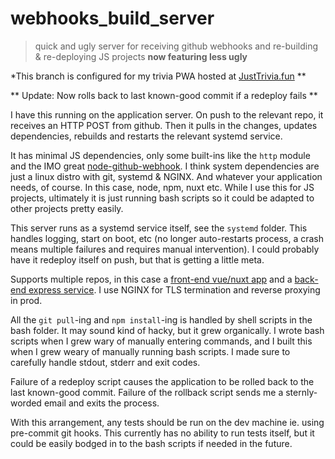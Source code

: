 # webhooks_build_server


> quick and ugly server for receiving github webhooks and re-building & re-deploying JS projects
> **now featuring less ugly**

*This branch is configured for my trivia PWA hosted at [JustTrivia.fun](https://justtrivia.fun) **

** Update: Now rolls back to last known-good commit if a redeploy fails **

I have this running on the application server. On push to the relevant repo, it receives an HTTP POST from github. Then it pulls in the changes, updates dependencies, rebuilds and restarts the relevant systemd service.

It has minimal JS dependencies, only some built-ins like the `http` module and the IMO great [node-github-webhook](https://github.com/excaliburhan/node-github-webhook). I think system dependencies are just a linux distro with git, systemd & NGINX. And whatever your application needs, of course. In this case, node, npm, nuxt etc. While I use this for JS projects, ultimately it is just running bash scripts so it could be adapted to other projects pretty easily.

This server runs as a systemd service itself, see the `systemd` folder. This handles logging, start on boot, etc (no longer auto-restarts process, a crash means multiple failures and requires manual intervention). I could probably have it redeploy itself on push, but that is getting a little meta.

Supports multiple repos, in this case a [front-end vue/nuxt app](https://github.com/jeremy21212121/trivia-frontend) and a [back-end express service](https://github.com/jeremy21212121/express-trivia-server). I use NGINX for TLS termination and reverse proxying in prod.

All the `git pull`-ing and `npm install`-ing is handled by shell scripts in the bash folder. It may sound kind of hacky, but it grew organically. I wrote bash scripts when I grew wary of manually entering commands, and I built this when I grew weary of manually running bash scripts. I made sure to carefully handle stdout, stderr and exit codes.

Failure of a redeploy script causes the application to be rolled back to the last known-good commit. Failure of the rollback script sends me a sternly-worded email and exits the process.

With this arrangement, any tests should be run on the dev machine ie. using pre-commit git hooks. This currently has no ability to run tests itself, but it could be easily bodged in to the bash scripts if needed in the future.
